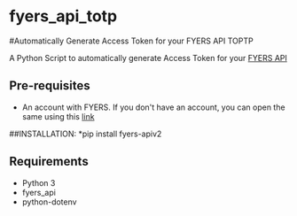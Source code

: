 # fyers_api_totp

#Automatically Generate Access Token for your FYERS API TOPTP

A Python Script to automatically generate Access Token for your [FYERS API](https://fyers.in?id=XS12141)

## Pre-requisites
* An account with FYERS. If you don't have an account, you can open the same using this [link](https://open-an-account.fyers.in/?id=XS12141)

##INSTALLATION:
*pip install fyers-apiv2

## Requirements
* Python 3
* fyers_api
* python-dotenv
